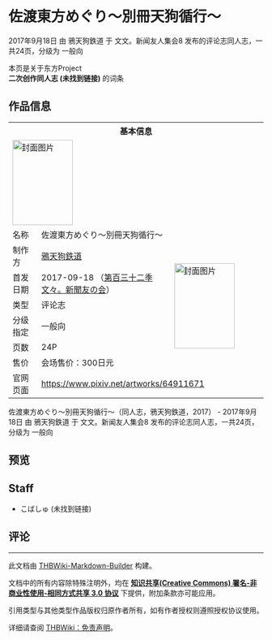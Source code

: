 # 佐渡東方めぐり～別冊天狗循行～

<!-- source html: G:\repos\THBWiki-Markdown-Builder\THBWikiMarkdown\Temp\main\c\c4\ns0%3A%E4%BD%90%E6%B8%A1%E6%9D%B1%E6%96%B9%E3%82%81%E3%81%90%E3%82%8A%EF%BD%9E%E5%88%A5%E5%86%8A%E5%A4%A9%E7%8B%97%E5%BE%AA%E8%A1%8C%EF%BD%9E.html -->

2017年9月18日 由 鴉天狗鉄道 于 文文。新闻友人集会8 发布的评论志同人志，一共24页，分级为 一般向

本页是关于东方Project  
 **二次创作同人志 (未找到链接)** 的词条

## 作品信息

<table><tbody><tr><th colspan="3">基本信息</th></tr><tr><td class="cover-artwork-mobile" colspan="2"><a href="./文件-佐渡東方めぐり～別冊天狗循行～封面.jpg.md" class="image" title="封面图片"><img alt="封面图片" src="https://upload.thwiki.cc/thumb/6/6b/%E4%BD%90%E6%B8%A1%E6%9D%B1%E6%96%B9%E3%82%81%E3%81%90%E3%82%8A%EF%BD%9E%E5%88%A5%E5%86%8A%E5%A4%A9%E7%8B%97%E5%BE%AA%E8%A1%8C%EF%BD%9E%E5%B0%81%E9%9D%A2.jpg/119px-%E4%BD%90%E6%B8%A1%E6%9D%B1%E6%96%B9%E3%82%81%E3%81%90%E3%82%8A%EF%BD%9E%E5%88%A5%E5%86%8A%E5%A4%A9%E7%8B%97%E5%BE%AA%E8%A1%8C%EF%BD%9E%E5%B0%81%E9%9D%A2.jpg" decoding="async" loading="lazy" width="119" height="168" srcset="https://upload.thwiki.cc/thumb/6/6b/%E4%BD%90%E6%B8%A1%E6%9D%B1%E6%96%B9%E3%82%81%E3%81%90%E3%82%8A%EF%BD%9E%E5%88%A5%E5%86%8A%E5%A4%A9%E7%8B%97%E5%BE%AA%E8%A1%8C%EF%BD%9E%E5%B0%81%E9%9D%A2.jpg/178px-%E4%BD%90%E6%B8%A1%E6%9D%B1%E6%96%B9%E3%82%81%E3%81%90%E3%82%8A%EF%BD%9E%E5%88%A5%E5%86%8A%E5%A4%A9%E7%8B%97%E5%BE%AA%E8%A1%8C%EF%BD%9E%E5%B0%81%E9%9D%A2.jpg 1.5x, https://upload.thwiki.cc/thumb/6/6b/%E4%BD%90%E6%B8%A1%E6%9D%B1%E6%96%B9%E3%82%81%E3%81%90%E3%82%8A%EF%BD%9E%E5%88%A5%E5%86%8A%E5%A4%A9%E7%8B%97%E5%BE%AA%E8%A1%8C%EF%BD%9E%E5%B0%81%E9%9D%A2.jpg/237px-%E4%BD%90%E6%B8%A1%E6%9D%B1%E6%96%B9%E3%82%81%E3%81%90%E3%82%8A%EF%BD%9E%E5%88%A5%E5%86%8A%E5%A4%A9%E7%8B%97%E5%BE%AA%E8%A1%8C%EF%BD%9E%E5%B0%81%E9%9D%A2.jpg 2x" data-file-width="1100" data-file-height="1556"></a></td>
</tr><tr><td class="label">名称</td><td colspan="2"> 佐渡東方めぐり～別冊天狗循行～ </td></tr><tr><td class="label">制作方</td><td><a href="./鴉天狗鉄道.md" title="鴉天狗鉄道">鴉天狗鉄道</a></td><td class="cover-artwork" rowspan="6" style="min-width:168px;"><a href="./文件-佐渡東方めぐり～別冊天狗循行～封面.jpg.md" class="image" title="封面图片"><img alt="封面图片" src="https://upload.thwiki.cc/thumb/6/6b/%E4%BD%90%E6%B8%A1%E6%9D%B1%E6%96%B9%E3%82%81%E3%81%90%E3%82%8A%EF%BD%9E%E5%88%A5%E5%86%8A%E5%A4%A9%E7%8B%97%E5%BE%AA%E8%A1%8C%EF%BD%9E%E5%B0%81%E9%9D%A2.jpg/119px-%E4%BD%90%E6%B8%A1%E6%9D%B1%E6%96%B9%E3%82%81%E3%81%90%E3%82%8A%EF%BD%9E%E5%88%A5%E5%86%8A%E5%A4%A9%E7%8B%97%E5%BE%AA%E8%A1%8C%EF%BD%9E%E5%B0%81%E9%9D%A2.jpg" decoding="async" loading="lazy" width="119" height="168" srcset="https://upload.thwiki.cc/thumb/6/6b/%E4%BD%90%E6%B8%A1%E6%9D%B1%E6%96%B9%E3%82%81%E3%81%90%E3%82%8A%EF%BD%9E%E5%88%A5%E5%86%8A%E5%A4%A9%E7%8B%97%E5%BE%AA%E8%A1%8C%EF%BD%9E%E5%B0%81%E9%9D%A2.jpg/178px-%E4%BD%90%E6%B8%A1%E6%9D%B1%E6%96%B9%E3%82%81%E3%81%90%E3%82%8A%EF%BD%9E%E5%88%A5%E5%86%8A%E5%A4%A9%E7%8B%97%E5%BE%AA%E8%A1%8C%EF%BD%9E%E5%B0%81%E9%9D%A2.jpg 1.5x, https://upload.thwiki.cc/thumb/6/6b/%E4%BD%90%E6%B8%A1%E6%9D%B1%E6%96%B9%E3%82%81%E3%81%90%E3%82%8A%EF%BD%9E%E5%88%A5%E5%86%8A%E5%A4%A9%E7%8B%97%E5%BE%AA%E8%A1%8C%EF%BD%9E%E5%B0%81%E9%9D%A2.jpg/237px-%E4%BD%90%E6%B8%A1%E6%9D%B1%E6%96%B9%E3%82%81%E3%81%90%E3%82%8A%EF%BD%9E%E5%88%A5%E5%86%8A%E5%A4%A9%E7%8B%97%E5%BE%AA%E8%A1%8C%EF%BD%9E%E5%B0%81%E9%9D%A2.jpg 2x" data-file-width="1100" data-file-height="1556"></a></td>
</tr><tr><td class="label">首发日期</td><td>2017-09-18&#160;（<a href="/展会作品列表?e=%E6%96%87%E6%96%87%E3%80%82%E6%96%B0%E9%97%BB%E5%8F%8B%E4%BA%BA%E9%9B%86%E4%BC%9A%238">第百三十二季 文々。新聞友の会</a>）</td></tr><tr><td class="label">类型</td><td>评论志</td></tr><tr><td class="label">分级指定</td><td>一般向</td></tr><tr><td class="label">页数</td><td>24P</td></tr><tr><td class="label">售价</td><td>会场售价：300日元</td></tr>
<tr><td class="label">官网页面</td><td colspan="2"><a rel="nofollow" class="external free" href="https://www.pixiv.net/artworks/64911671">https://www.pixiv.net/artworks/64911671</a></td></tr></tbody></table>

佐渡東方めぐり～別冊天狗循行～（同人志，鴉天狗鉄道，2017） - 2017年9月18日 由 鴉天狗鉄道 于 文文。新闻友人集会8 发布的评论志同人志，一共24页，分级为 一般向

## 预览

## Staff
- こばしゅ (未找到链接)


## 评论




---

此文档由 [THBWiki-Markdown-Builder](https://github.com/Delsin-Yu/THBWiki-Markdown-Builder) 构建。

文档中的所有内容除特殊注明外，均在 [**知识共享(Creative Commons) 署名-非商业性使用-相同方式共享 3.0 协议**](https://creativecommons.org/licenses/by-sa/3.0/deed.zh-hans) 下提供，附加条款亦可能应用。

引用类型与其他类型作品版权归原作者所有，如有作者授权则遵照授权协议使用。

详细请查阅 [THBWiki：免责声明](https://thbwiki.cc/THBWiki:%E5%85%8D%E8%B4%A3%E5%A3%B0%E6%98%8E)。

